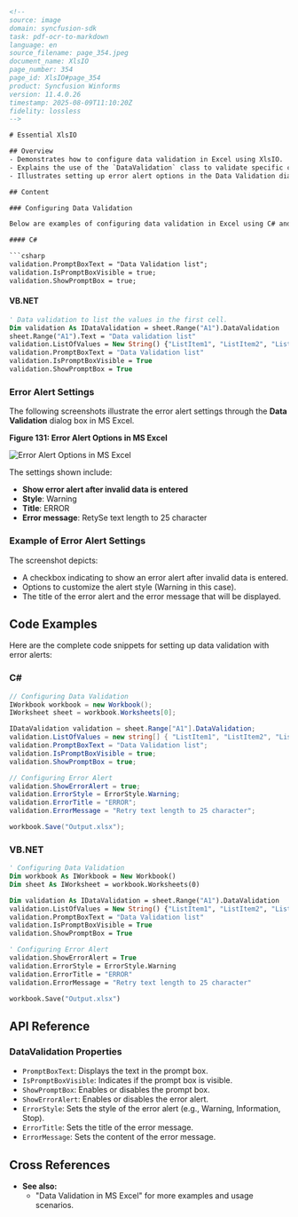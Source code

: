 ```html
<!-- 
source: image
domain: syncfusion-sdk
task: pdf-ocr-to-markdown
language: en
source_filename: page_354.jpeg
document_name: XlsIO
page_number: 354
page_id: XlsIO#page_354
product: Syncfusion Winforms
version: 11.4.0.26
timestamp: 2025-08-09T11:10:20Z
fidelity: lossless
-->

# Essential XlsIO

## Overview
- Demonstrates how to configure data validation in Excel using XlsIO.
- Explains the use of the `DataValidation` class to validate specific cell values.
- Illustrates setting up error alert options in the Data Validation dialog.

## Content

### Configuring Data Validation

Below are examples of configuring data validation in Excel using C# and VB.NET.

#### C#

```csharp
validation.PromptBoxText = "Data Validation list";
validation.IsPromptBoxVisible = true;
validation.ShowPromptBox = true;
```

#### VB.NET

```vb
' Data validation to list the values in the first cell.
Dim validation As IDataValidation = sheet.Range("A1").DataValidation
sheet.Range("A1").Text = "Data validation list"
validation.ListOfValues = New String() {"ListItem1", "ListItem2", "ListItem3"}
validation.PromptBoxText = "Data Validation list"
validation.IsPromptBoxVisible = True
validation.ShowPromptBox = True
```

### Error Alert Settings

The following screenshots illustrate the error alert settings through the **Data Validation** dialog box in MS Excel.

**Figure 131: Error Alert Options in MS Excel**

![Error Alert Options in MS Excel](https://i.imgur.com/Fig131.png)

The settings shown include:
- **Show error alert after invalid data is entered**
- **Style**: Warning
- **Title**: ERROR
- **Error message**: RetySe text length to 25 character

### Example of Error Alert Settings

The screenshot depicts:
- A checkbox indicating to show an error alert after invalid data is entered.
- Options to customize the alert style (Warning in this case).
- The title of the error alert and the error message that will be displayed.

## Code Examples

Here are the complete code snippets for setting up data validation with error alerts:

### C#

```csharp
// Configuring Data Validation
IWorkbook workbook = new Workbook();
IWorksheet sheet = workbook.Worksheets[0];

IDataValidation validation = sheet.Range["A1"].DataValidation;
validation.ListOfValues = new string[] { "ListItem1", "ListItem2", "ListItem3" };
validation.PromptBoxText = "Data Validation list";
validation.IsPromptBoxVisible = true;
validation.ShowPromptBox = true;

// Configuring Error Alert
validation.ShowErrorAlert = true;
validation.ErrorStyle = ErrorStyle.Warning;
validation.ErrorTitle = "ERROR";
validation.ErrorMessage = "Retry text length to 25 character";

workbook.Save("Output.xlsx");
```

### VB.NET

```vb
' Configuring Data Validation
Dim workbook As IWorkbook = New Workbook()
Dim sheet As IWorksheet = workbook.Worksheets(0)

Dim validation As IDataValidation = sheet.Range("A1").DataValidation
validation.ListOfValues = New String() {"ListItem1", "ListItem2", "ListItem3"}
validation.PromptBoxText = "Data Validation list"
validation.IsPromptBoxVisible = True
validation.ShowPromptBox = True

' Configuring Error Alert
validation.ShowErrorAlert = True
validation.ErrorStyle = ErrorStyle.Warning
validation.ErrorTitle = "ERROR"
validation.ErrorMessage = "Retry text length to 25 character"

workbook.Save("Output.xlsx")
```

## API Reference

### DataValidation Properties
- `PromptBoxText`: Displays the text in the prompt box.
- `IsPromptBoxVisible`: Indicates if the prompt box is visible.
- `ShowPromptBox`: Enables or disables the prompt box.
- `ShowErrorAlert`: Enables or disables the error alert.
- `ErrorStyle`: Sets the style of the error alert (e.g., Warning, Information, Stop).
- `ErrorTitle`: Sets the title of the error message.
- `ErrorMessage`: Sets the content of the error message.

## Cross References
- **See also:** 
  - "Data Validation in MS Excel" for more examples and usage scenarios.

<!-- tags: [xlsio, datavalidation, erroralert, syncfusionwinforms] keywords: [data validation, error alert, prompt box, validation list, ms excel, workbooks, worksheets, ranges] -->
```